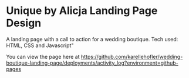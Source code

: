 <h1>Unique by Alicja Landing Page Design</h1
![Unique by Alicja - Landing Page](https://user-images.githubusercontent.com/23417952/128650884-6f45f700-2b2c-492e-a8ae-f27c60287506.png)
<!-- ![cover](https://user-images.githubusercontent.com/23417952/128649749-ad40cafd-f225-411b-b898-e1fd9482bb8a.png) -->
A landing page with a call to action for a wedding boutique. 
Tech used: HTML, CSS and Javascript"

You can view the page here at https://github.com/karellehofler/wedding-boutique-landing-page/deployments/activity_log?environment=github-pages
